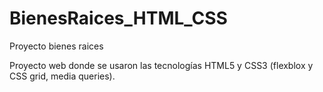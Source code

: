 # BienesRaices_HTML_CSS
Proyecto bienes raices

Proyecto web donde se usaron las tecnologías HTML5 y CSS3 (flexblox y CSS grid, media queries).
